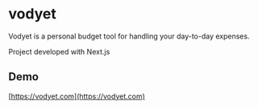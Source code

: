 # vodyet

Vodyet is a personal budget tool for handling your day-to-day expenses.

Project developed with Next.js

## Demo

[https://vodyet.com](https://vodyet.com)
